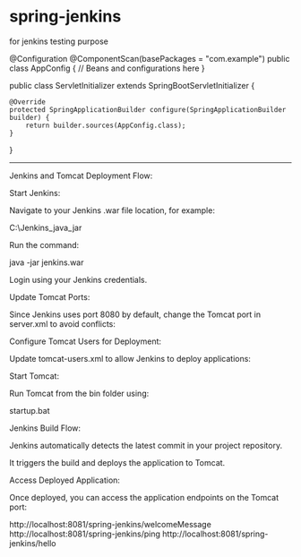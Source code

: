 # spring-jenkins
for jenkins testing purpose


@Configuration
@ComponentScan(basePackages = "com.example")
public class AppConfig {
// Beans and configurations here
}

public class ServletInitializer extends SpringBootServletInitializer {

    @Override
    protected SpringApplicationBuilder configure(SpringApplicationBuilder builder) {
        return builder.sources(AppConfig.class);
    }
}

------------------------------

Jenkins and Tomcat Deployment Flow:

Start Jenkins:

Navigate to your Jenkins .war file location, for example:

C:\Jenkins_java_jar


Run the command:

java -jar jenkins.war


Login using your Jenkins credentials.

Update Tomcat Ports:

Since Jenkins uses port 8080 by default, change the Tomcat port in server.xml to avoid conflicts:

<Connector port="8081" protocol="HTTP/1.1"
connectionTimeout="20000"
redirectPort="8443"
maxParameterCount="1000" />


Configure Tomcat Users for Deployment:

Update tomcat-users.xml to allow Jenkins to deploy applications:

<role rolename="manager-script"/>
<user username="jenkins" password="Jenkins@123" roles="manager-script"/>


Start Tomcat:

Run Tomcat from the bin folder using:

startup.bat


Jenkins Build Flow:

Jenkins automatically detects the latest commit in your project repository.

It triggers the build and deploys the application to Tomcat.

Access Deployed Application:

Once deployed, you can access the application endpoints on the Tomcat port:

http://localhost:8081/spring-jenkins/welcomeMessage
http://localhost:8081/spring-jenkins/ping
http://localhost:8081/spring-jenkins/hello

